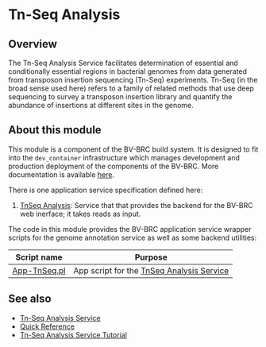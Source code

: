 # Tn-Seq Analysis

## Overview
The Tn-Seq Analysis Service facilitates determination of essential and conditionally essential regions in bacterial genomes from data generated from transposon insertion sequencing (Tn-Seq) experiments. Tn-Seq (in the broad sense used here) refers to a family of related methods that use deep sequencing to survey a transposon insertion library and quantify the abundance of insertions at different sites in the genome.

## About this module

This module is a component of the BV-BRC build system. It is designed to fit into the
`dev_container` infrastructure which manages development and production deployment of
the components of the BV-BRC. More documentation is available [here](https://github.com/BV-BRC/dev_container/tree/master/README.md).

There is one application service specification defined here:
1.  [TnSeq Analysis](app_specs/TnSeq.md): Service that that provides the backend for the BV-BRC web inerface; it takes reads as input.

The code in this module provides the BV-BRC application service wrapper scripts for the genome annotation service as well
as some backend utilities:

| Script name | Purpose |
| ----------- | ------- |
| [App-TnSeq.pl](service-scripts/App-TnSeq.pl) | App script for the [TnSeq Analysis Service](https://www.bv-brc.org/docs/quick_references/services/tn_seq_analysis_service.html) |

## See also 
* [Tn-Seq Analysis Service](https://www.bv-brc.org/app/Tnseq)
* [Quick Reference](https://www.bv-brc.org/docs/quick_references/services/tn_seq_analysis_service.html)
* [Tn-Seq Analysis Service Tutorial](https://www.bv-brc.org/docs/tutorial/tn-seq/tn-seq.html)
